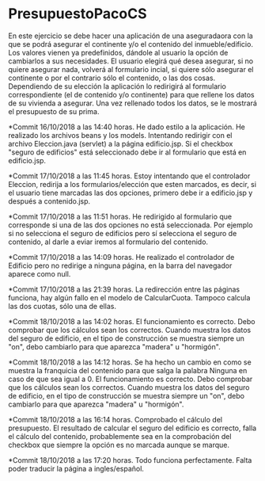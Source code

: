 # PresupuestoPacoCS
En este ejercicio se debe hacer una aplicación de una aseguradaora con la que se podrá asegurar el continente y/o el contenido del inmueble/edificio. Los valores vienen ya predefinidos, dándole al usuario la opción de cambiarlos a sus necesidades. El usuario elegirá qué desea asegurar, si no quiere asegurar nada, volverá al formulario incial, si quiere sólo asegurar el continente o por el contrario sólo el contenido, o las dos cosas. Dependiendo de su elección la aplicación lo redirigirá al formulario correspondiente (el de contenido y/o continente) para que rellene los datos de su vivienda a asegurar. Una vez rellenado todos los datos, se le mostrará el presupuesto de su prima.

*Commit 16/10/2018 a las 14:40 horas. He dado estilo a la aplicación. He realizado los archivos beans y los models. Intentando redirigir con el archivo Eleccion.java (servlet) a la página edificio.jsp. Si el checkbox "seguro de edificios" está seleccionado debe ir al formulario que está en edificio.jsp.

*Commit 17/10/2018 a las 11:45 horas. Estoy intentando que el controlador Eleccion, redirija a los formularios/elección que esten marcados, es decir, si el usuario tiene marcadas las dos opciones, primero debe ir a edificio.jsp y después a contenido.jsp.

*Commit 17/10/2018 a las 11:51 horas. He redirigido al formulario que corresponde si una de las dos opciones no está seleccionada. Por ejemplo si no selecciona el seguro de edificios pero sí selecciona el seguro de contenido, al darle a eviar iremos al formulario del contenido.

*Commit 17/10/2018 a las 14:09 horas. He realizado el controlador de Edificio pero no redirige a ninguna página, en la barra del navegador aparece como null.

*Commit 17/10/2018 a las 21:39 horas. La redirección entre las páginas funciona, hay algún fallo en el modelo de CalcularCuota. Tampoco calcula las dos cuotas, sólo una de ellas.

*Commit 18/10/2018 a las 14:02 horas. El funcionamiento es correcto. Debo comprobar que los cálculos sean los correctos. Cuando muestra los datos del seguro de edificio, en el tipo de construcción se muestra siempre un "on", debo cambiarlo para que aparezca "madera" u "hormigón".

*Commit 18/10/2018 a las 14:12 horas. Se ha hecho un cambio en como se muestra la franquicia del contenido para que salga la palabra Ninguna en caso de que sea igual a 0. El funcionamiento es correcto. Debo comprobar que los cálculos sean los correctos. Cuando muestra los datos del seguro de edificio, en el tipo de construcción se muestra siempre un "on", debo cambiarlo para que aparezca "madera" u "hormigón".


*Commit 18/10/2018 a las 16:14 horas. Comprobado el cálculo del presupuesto. El resultado de calcular el seguro del edificio es correcto, falla el cálculo del contenido, probablemente sea en la comprobación del checkbox que siempre la opción es no marcada aunque se marque.

*Commit 18/10/2018 a las 17:20 horas. Todo funciona perfectamente. Falta poder traducir la página a ingles/español.
